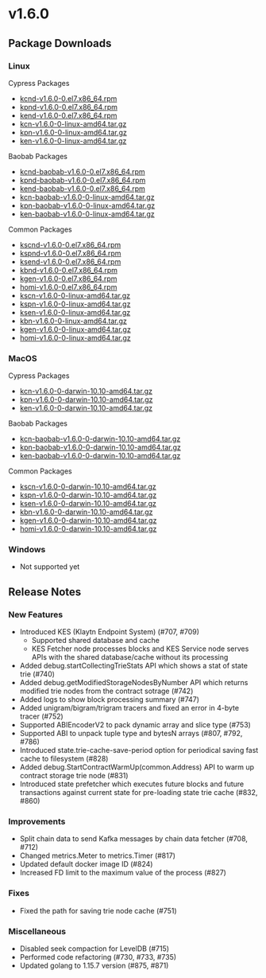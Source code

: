 # v1.6.0

## Package Downloads <a href="#package-downloads" id="package-downloads"></a>

### Linux <a href="#linux" id="linux"></a>

Cypress Packages

* [kcnd-v1.6.0-0.el7.x86\_64.rpm](https://packages.klaytn.net/klaytn/v1.6.0/kcnd-v1.6.0-0.el7.x86\_64.rpm)
* [kpnd-v1.6.0-0.el7.x86\_64.rpm](https://packages.klaytn.net/klaytn/v1.6.0/kpnd-v1.6.0-0.el7.x86\_64.rpm)
* [kend-v1.6.0-0.el7.x86\_64.rpm](https://packages.klaytn.net/klaytn/v1.6.0/kend-v1.6.0-0.el7.x86\_64.rpm)
* [kcn-v1.6.0-0-linux-amd64.tar.gz](https://packages.klaytn.net/klaytn/v1.6.0/kcn-v1.6.0-0-linux-amd64.tar.gz)
* [kpn-v1.6.0-0-linux-amd64.tar.gz](https://packages.klaytn.net/klaytn/v1.6.0/kpn-v1.6.0-0-linux-amd64.tar.gz)
* [ken-v1.6.0-0-linux-amd64.tar.gz](https://packages.klaytn.net/klaytn/v1.6.0/ken-v1.6.0-0-linux-amd64.tar.gz)

Baobab Packages

* [kcnd-baobab-v1.6.0-0.el7.x86\_64.rpm](https://packages.klaytn.net/klaytn/v1.6.0/kcnd-baobab-v1.6.0-0.el7.x86\_64.rpm)
* [kpnd-baobab-v1.6.0-0.el7.x86\_64.rpm](https://packages.klaytn.net/klaytn/v1.6.0/kpnd-baobab-v1.6.0-0.el7.x86\_64.rpm)
* [kend-baobab-v1.6.0-0.el7.x86\_64.rpm](https://packages.klaytn.net/klaytn/v1.6.0/kend-baobab-v1.6.0-0.el7.x86\_64.rpm)
* [kcn-baobab-v1.6.0-0-linux-amd64.tar.gz](https://packages.klaytn.net/klaytn/v1.6.0/kcn-baobab-v1.6.0-0-linux-amd64.tar.gz)
* [kpn-baobab-v1.6.0-0-linux-amd64.tar.gz](https://packages.klaytn.net/klaytn/v1.6.0/kpn-baobab-v1.6.0-0-linux-amd64.tar.gz)
* [ken-baobab-v1.6.0-0-linux-amd64.tar.gz](https://packages.klaytn.net/klaytn/v1.6.0/ken-baobab-v1.6.0-0-linux-amd64.tar.gz)

Common Packages

* [kscnd-v1.6.0-0.el7.x86\_64.rpm](https://packages.klaytn.net/klaytn/v1.6.0/kscnd-v1.6.0-0.el7.x86\_64.rpm)
* [kspnd-v1.6.0-0.el7.x86\_64.rpm](https://packages.klaytn.net/klaytn/v1.6.0/kspnd-v1.6.0-0.el7.x86\_64.rpm)
* [ksend-v1.6.0-0.el7.x86\_64.rpm](https://packages.klaytn.net/klaytn/v1.6.0/ksend-v1.6.0-0.el7.x86\_64.rpm)
* [kbnd-v1.6.0-0.el7.x86\_64.rpm](https://packages.klaytn.net/klaytn/v1.6.0/kbnd-v1.6.0-0.el7.x86\_64.rpm)
* [kgen-v1.6.0-0.el7.x86\_64.rpm](https://packages.klaytn.net/klaytn/v1.6.0/kgen-v1.6.0-0.el7.x86\_64.rpm)
* [homi-v1.6.0-0.el7.x86\_64.rpm](https://packages.klaytn.net/klaytn/v1.6.0/homi-v1.6.0-0.el7.x86\_64.rpm)
* [kscn-v1.6.0-0-linux-amd64.tar.gz](https://packages.klaytn.net/klaytn/v1.6.0/kscn-v1.6.0-0-linux-amd64.tar.gz)
* [kspn-v1.6.0-0-linux-amd64.tar.gz](https://packages.klaytn.net/klaytn/v1.6.0/kspn-v1.6.0-0-linux-amd64.tar.gz)
* [ksen-v1.6.0-0-linux-amd64.tar.gz](https://packages.klaytn.net/klaytn/v1.6.0/ksen-v1.6.0-0-linux-amd64.tar.gz)
* [kbn-v1.6.0-0-linux-amd64.tar.gz](https://packages.klaytn.net/klaytn/v1.6.0/kbn-v1.6.0-0-linux-amd64.tar.gz)
* [kgen-v1.6.0-0-linux-amd64.tar.gz](https://packages.klaytn.net/klaytn/v1.6.0/kgen-v1.6.0-0-linux-amd64.tar.gz)
* [homi-v1.6.0-0-linux-amd64.tar.gz](https://packages.klaytn.net/klaytn/v1.6.0/homi-v1.6.0-0-linux-amd64.tar.gz)

### MacOS <a href="#macos" id="macos"></a>

Cypress Packages

* [kcn-v1.6.0-0-darwin-10.10-amd64.tar.gz](https://packages.klaytn.net/klaytn/v1.6.0/kcn-v1.6.0-0-darwin-10.10-amd64.tar.gz)
* [kpn-v1.6.0-0-darwin-10.10-amd64.tar.gz](https://packages.klaytn.net/klaytn/v1.6.0/kpn-v1.6.0-0-darwin-10.10-amd64.tar.gz)
* [ken-v1.6.0-0-darwin-10.10-amd64.tar.gz](https://packages.klaytn.net/klaytn/v1.6.0/ken-v1.6.0-0-darwin-10.10-amd64.tar.gz)

Baobab Packages

* [kcn-baobab-v1.6.0-0-darwin-10.10-amd64.tar.gz](https://packages.klaytn.net/klaytn/v1.6.0/kcn-baobab-v1.6.0-0-darwin-10.10-amd64.tar.gz)
* [kpn-baobab-v1.6.0-0-darwin-10.10-amd64.tar.gz](https://packages.klaytn.net/klaytn/v1.6.0/kpn-baobab-v1.6.0-0-darwin-10.10-amd64.tar.gz)
* [ken-baobab-v1.6.0-0-darwin-10.10-amd64.tar.gz](https://packages.klaytn.net/klaytn/v1.6.0/ken-baobab-v1.6.0-0-darwin-10.10-amd64.tar.gz)

Common Packages

* [kscn-v1.6.0-0-darwin-10.10-amd64.tar.gz](https://packages.klaytn.net/klaytn/v1.6.0/kscn-v1.6.0-0-darwin-10.10-amd64.tar.gz)
* [kspn-v1.6.0-0-darwin-10.10-amd64.tar.gz](https://packages.klaytn.net/klaytn/v1.6.0/kspn-v1.6.0-0-darwin-10.10-amd64.tar.gz)
* [ksen-v1.6.0-0-darwin-10.10-amd64.tar.gz](https://packages.klaytn.net/klaytn/v1.6.0/ksen-v1.6.0-0-darwin-10.10-amd64.tar.gz)
* [kbn-v1.6.0-0-darwin-10.10-amd64.tar.gz](https://packages.klaytn.net/klaytn/v1.6.0/kbn-v1.6.0-0-darwin-10.10-amd64.tar.gz)
* [kgen-v1.6.0-0-darwin-10.10-amd64.tar.gz](https://packages.klaytn.net/klaytn/v1.6.0/kgen-v1.6.0-0-darwin-10.10-amd64.tar.gz)
* [homi-v1.6.0-0-darwin-10.10-amd64.tar.gz](https://packages.klaytn.net/klaytn/v1.6.0/homi-v1.6.0-0-darwin-10.10-amd64.tar.gz)

### Windows <a href="#windows" id="windows"></a>

* Not supported yet

## Release Notes <a href="#release-notes" id="release-notes"></a>

### New Features

* Introduced KES (Klaytn Endpoint System) (#707, #709)
  * Supported shared database and cache
  * KES Fetcher node processes blocks and KES Service node serves APIs with the shared database/cache without its processing
* Added debug.startCollectingTrieStats API which shows a stat of state trie (#740)
* Added debug.getModifiedStorageNodesByNumber API which returns modified trie nodes from the contract sotrage (#742)
* Added logs to show block processing summary (#747)
* Added unigram/bigram/trigram tracers and fixed an error in 4-byte tracer (#752)
* Supported ABIEncoderV2 to pack dynamic array and slice type (#753)
* Supported ABI to unpack tuple type and bytesN arrays (#807, #792, #786)
* Introduced state.trie-cache-save-period option for periodical saving fast cache to filesystem (#828)
* Added debug.StartContractWarmUp(common.Address) API to warm up contract storage trie node (#831)
* Introduced state prefetcher which executes future blocks and future transactions against current state for pre-loading state trie cache (#832, #860)

### Improvements

* Split chain data to send Kafka messages by chain data fetcher (#708, #712)
* Changed metrics.Meter to metrics.Timer (#817)
* Updated default docker image ID (#824)
* Increased FD limit to the maximum value of the process (#827)

### Fixes

* Fixed the path for saving trie node cache (#751)

### Miscellaneous

* Disabled seek compaction for LevelDB (#715)
* Performed code refactoring (#730, #733, #735)
* Updated golang to 1.15.7 version (#875, #871)
